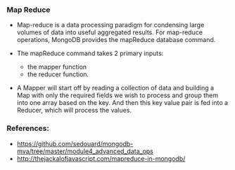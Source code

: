 ### Map Reduce

* Map-reduce is a data processing paradigm for condensing large volumes of data into useful aggregated results. For map-reduce operations, MongoDB provides the mapReduce database command.

* The mapReduce command takes 2 primary inputs:
   - the mapper function
   - the reducer function.
   
* A Mapper will start off by reading a collection of data and building a Map with only the required fields we wish to process and group them into one array based on the key. And then this key value pair is fed into a Reducer, which will process the values.



### References:

- https://github.com/sedouard/mongodb-mva/tree/master/module4_advanced_data_ops
- http://thejackalofjavascript.com/mapreduce-in-mongodb/